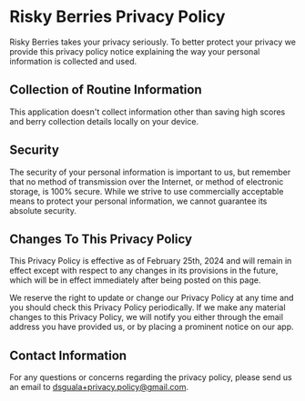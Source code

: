 # Risky Berries Privacy Policy

Risky Berries takes your privacy seriously. To better protect your privacy we provide this privacy policy notice explaining the way your personal information is collected and used.

## Collection of Routine Information

This application doesn't collect information other than saving high scores and berry collection details locally on your device.

## Security

The security of your personal information is important to us, but remember that no method of transmission over the Internet, or method of electronic storage, is 100% secure. While we strive to use commercially acceptable means to protect your personal information, we cannot guarantee its absolute security.


## Changes To This Privacy Policy

This Privacy Policy is effective as of February 25th, 2024 and will remain in effect except with respect to any changes in its provisions in the future, which will be in effect immediately after being posted on this page.

We reserve the right to update or change our Privacy Policy at any time and you should check this Privacy Policy periodically. If we make any material changes to this Privacy Policy, we will notify you either through the email address you have provided us, or by placing a prominent notice on our app.


## Contact Information

For any questions or concerns regarding the privacy policy, please send us an email to dsguala+privacy.policy@gmail.com.
